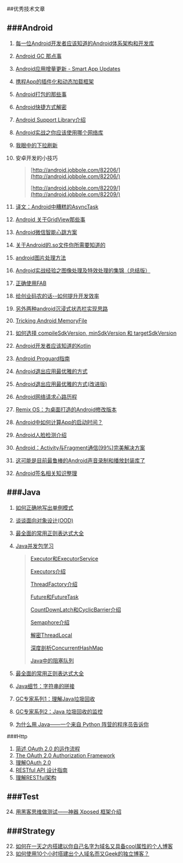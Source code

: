 ##优秀技术文章


###Android
---

1. [每一位Android开发者应该知道的Android体系架构和开发库](http://android.jobbole.com/60202/)
2. [Android GC 那点事](http://gold.xitu.io/entry/5625144060b2b199f769ef74/view)
3. [Android应用增量更新 - Smart App Updates](https://github.com/cundong/SmartAppUpdates)
4. [携程App的插件化和动态加载框架](https://github.com/CtripMobile/DynamicAPK)
6. [Android打包的那些事](http://www.jayfeng.com/2015/11/07/Android%E6%89%93%E5%8C%85%E7%9A%84%E9%82%A3%E4%BA%9B%E4%BA%8B/)
7. [Android快捷方式解密](http://www.jianshu.com/p/dc3d04337d00)
8. [Android Support Library介绍](http://zhuanlan.zhihu.com/zmywly8866/20260335)
9. [Android实战之你应该使用哪个网络库](http://segmentfault.com/a/1190000003965158)
13. [我眼中的下拉刷新](http://android-ultra-ptr.liaohuqiu.net/cn/)
15. 安卓开发的小技巧
 
	>[http://android.jobbole.com/82206/](http://android.jobbole.com/82206/)
	>
	>[http://android.jobbole.com/82209/](http://android.jobbole.com/82209/)
16. [译文：Android中糟糕的AsyncTask](http://droidyue.com/blog/2014/11/08/bad-smell-of-asynctask-in-android/)
17. [Android 关于GridView那些事](http://blog.csdn.net/lyhhj/article/details/50184965)
18. [Android微信智能心跳方案](https://mp.weixin.qq.com/s?__biz=MzAwNDY1ODY2OQ==&mid=207243549&idx=1&sn=4ebe4beb8123f1b5ab58810ac8bc5994&scene=1&srcid=zjoJtbvk4KkfnnifsSqm&key=dffc561732c2265111c06069467ab114bc70badd8b484f221d9c87bf5bdf13170fdada982997f00067cbdfe05bae8d25&ascene=0&uin=MTYzMjY2MTE1&devicetype=iMac+MacBookPro10%2C1+OSX+OSX+10.10.5+build(14F27)&version=11020201&pass_ticket=bPdc%2FWr5iMjY9uqXSPPPRFMe5ly4qk0NMEHyRiSIcTA%3D)
19. [关于Android的.so文件你所需要知道的](http://www.jianshu.com/p/cb05698a1968)
20. [android图片处理方法](http://gundumw100.iteye.com/blog/849729)
21. [Android实战经验之图像处理及特效处理的集锦（总结版）](http://www.oschina.net/question/231733_44154)
22. [正确使用FAB](http://android.jobbole.com/82268/)
24. [给创业码农的话--如何提升开发效率](https://simpleton.gitbooks.io/sim-tech-note/content/Android/AndroidStartupTutorial.html#rd?sukey=69cca48b20c586696fda3d09939ded4c38a28a67ee57633a44f704ca58cc2b99d19fe5f9f9bd596dd5eeba38adf19c13)
25. [另外两种android沉浸式状态栏实现思路](http://www.jianshu.com/p/b100b64544f3)
26. [Tricking Android MemoryFile](http://ragnraok.github.io/tricking-android-memoryfile.html)
27. [如何选择 compileSdkVersion, minSdkVersion 和 targetSdkVersion](http://chinagdg.org/2016/01/picking-your-compilesdkversion-minsdkversion-targetsdkversion/)
28. [Android开发者应该知道的Kotlin](http://www.infoq.com/cn/news/2016/01/kotlin-android)
29. [Android Proguard指南](http://tbwisk.github.io/lessons/2015/01/29/Android-Proguard%E6%8C%87%E5%8D%97/)
30. [Android退出应用最优雅的方式](http://android.jobbole.com/82316/)
31. [Android退出应用最优雅的方式(改进版)](http://blog.csdn.net/soul_code/article/details/50453934)
32. [Android网络请求心路历程](http://android.jobbole.com/82349/)
33. [Remix OS：为桌面打造的Android修改版本](http://www.jide.com/en/remixos-for-pc#downloadNow)
34. [Android中如何计算App的启动时间？](http://androidperformance.com/2015/12/31/How-to-calculation-android-app-lunch-time.html)
35. [Android人脸检测介绍](http://android.jobbole.com/82310/)
36. [Android：Activity与Fragment通信(99%)完美解决方案](http://www.jianshu.com/p/1b824e26105b)
37. [这可能是目前最鲁棒的Android声音录制和播放封装库了
](http://blog.piasy.com/Robust-Android-Audio-encapsulation/)
38. [Android签名相关知识整理](http://droidyue.com/blog/2016/03/06/summary-of-android-signing/)

###Java
---
1. [如何正确地写出单例模式](http://wuchong.me/blog/2014/08/28/how-to-correctly-write-singleton-pattern/)
2. [谈谈面向对象设计(OOD)](http://www.jianshu.com/p/e378025920f8)
3. [最全面的常用正则表达式大全](http://toutiao.com/i6231678548520731137/)
4. [Java并发包学习](http://qifuguang.me/tags/Java%E5%B9%B6%E5%8F%91%E5%8C%85%E5%AD%A6%E4%B9%A0/)

	>[Executor和ExecutorService](http://qifuguang.me/2015/08/11/[Java%E5%B9%B6%E5%8F%91%E5%8C%85%E5%AD%A6%E4%B9%A0%E4%B8%80]Executor%E5%92%8CExecutorService/)
	>
	>[Executors介绍](http://qifuguang.me/2015/08/12/[Java%E5%B9%B6%E5%8F%91%E5%8C%85%E5%AD%A6%E4%B9%A0%E4%BA%8C]Executors%E4%BB%8B%E7%BB%8D/)
	>
	>[ThreadFactory介绍](http://qifuguang.me/2015/08/13/[Java%E5%B9%B6%E5%8F%91%E5%8C%85%E5%AD%A6%E4%B9%A0%E4%B8%89]ThreadFactory%E4%BB%8B%E7%BB%8D/)
	>
	>[Future和FutureTask](http://qifuguang.me/2015/08/21/[Java%E5%B9%B6%E5%8F%91%E5%8C%85%E5%AD%A6%E4%B9%A0%E5%9B%9B]Future%E5%92%8CFutureTask/)
	>
	>[CountDownLatch和CyclicBarrier介绍](http://qifuguang.me/2015/08/25/[Java%E5%B9%B6%E5%8F%91%E5%8C%85%E5%AD%A6%E4%B9%A0%E4%BA%94]CountDownLatch%E5%92%8CCyclicBarrier%E4%BB%8B%E7%BB%8D/)
	>
	>[Semaphore介绍](http://qifuguang.me/2015/08/26/[Java%E5%B9%B6%E5%8F%91%E5%8C%85%E5%AD%A6%E4%B9%A0%E5%85%AD]Semaphore%E4%BB%8B%E7%BB%8D/)
	>
	>[解密ThreadLocal](http://qifuguang.me/2015/09/02/[Java%E5%B9%B6%E5%8F%91%E5%8C%85%E5%AD%A6%E4%B9%A0%E4%B8%83]%E8%A7%A3%E5%AF%86ThreadLocal/)
	>
	>[深度剖析ConcurrentHashMap](http://qifuguang.me/2015/09/10/[Java%E5%B9%B6%E5%8F%91%E5%8C%85%E5%AD%A6%E4%B9%A0%E5%85%AB]%E6%B7%B1%E5%BA%A6%E5%89%96%E6%9E%90ConcurrentHashMap/)
	>
	>[Java中的阻塞队列](http://qifuguang.me/2015/10/23/Java%E5%B9%B6%E5%8F%91%E5%8C%85%E5%AD%A6%E4%B9%A0%E4%B9%9D-Java%E4%B8%AD%E7%9A%84%E9%98%BB%E5%A1%9E%E9%98%9F%E5%88%97/)
	>
5. [最全面的常用正则表达式大全](http://toutiao.com/i6231678548520731137/)
6. [Java细节：字符串的拼接](http://droidyue.com/blog/2014/08/30/java-details-string-concatenation/)
7. [GC专家系列1：理解Java垃圾回收](http://segmentfault.com/a/1190000004233812)
8. [GC专家系列2：Java 垃圾回收的监控](http://segmentfault.com/a/1190000004255118)
9. [为什么用 Java——一个来自 Python 阵营的程序员告诉你](https://www.sdk.cn/news/2492)

###Http

1. [简述 OAuth 2.0 的运作流程](http://www.barretlee.com/blog/2016/01/10/oauth2-introduce/?hmsr=toutiao.io&utm_medium=toutiao.io&utm_source=toutiao.io)
2. [The OAuth 2.0 Authorization Framework](http://www.rfcreader.com/#rfc6749)
3. [理解OAuth 2.0](http://www.ruanyifeng.com/blog/2014/05/oauth_2_0.html)
3. [RESTful API 设计指南](http://www.ruanyifeng.com/blog/2014/05/restful_api.html)
4. [理解RESTful架构](http://www.ruanyifeng.com/blog/2011/09/restful.html)

###Test
---
24. [用黑客思维做测试——神器 Xposed 框架介绍](https://testerhome.com/topics/3819)

###Strategy
---
22. [如何在一天之内搭建以你自己名字为域名又具备cool属性的个人博客](http://wingjay.com/2015/12/07/%E5%A6%82%E4%BD%95%E5%9C%A8%E4%B8%80%E5%A4%A9%E4%B9%8B%E5%86%85%E6%90%AD%E5%BB%BA%E4%BB%A5%E4%BD%A0%E8%87%AA%E5%B7%B1%E5%90%8D%E5%AD%97%E4%B8%BA%E5%9F%9F%E5%90%8D%E7%9A%84%E5%BE%88cool%E7%9A%84%E4%B8%AA%E4%BA%BA%E5%8D%9A%E5%AE%A2/)
23. [如何使用10个小时搭建出个人域名而又Geek的独立博客？](http://www.jianshu.com/p/bfdde09e7f6a)




 